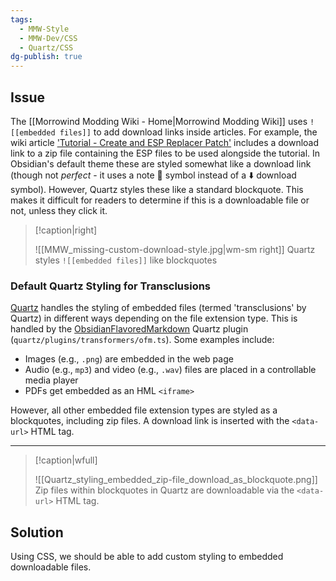 ```yaml
---
tags:
  - MMW-Style
  - MMW-Dev/CSS
  - Quartz/CSS
dg-publish: true
---
```

## Issue

The [[Morrowind Modding Wiki - Home|Morrowind Modding Wiki]] uses `![[embedded files]]` to add download links inside articles. For example, the wiki article ['Tutorial - Create and ESP Replacer Patch'](https://morrowind-modding.github.io/Guides/Patches/Tutorial---Create-an-ESP-Replacer-Patch) includes a download link to a zip file containing the ESP files to be used alongside the tutorial. In Obsidian's default theme these are styled somewhat like a download link (though not _perfect_ - it uses a note 📄 symbol instead of a ⬇️ download symbol). However, Quartz styles these like a standard blockquote. This makes it difficult for readers to determine if this is a downloadable file or not, unless they click it.

> [!caption|right]
> 
> ![[MMW_missing-custom-download-style.jpg|wm-sm right]]
> Quartz styles `![[embedded files]]` like blockquotes

### Default Quartz Styling for Transclusions

[Quartz](https://quartz.jzhao.xyz/) handles the styling of embedded files (termed 'transclusions' by Quartz) in different ways depending on the file extension type. This is handled by the [ObsidianFlavoredMarkdown](https://quartz.jzhao.xyz/plugins/ObsidianFlavoredMarkdown) Quartz plugin (`quartz/plugins/transformers/ofm.ts`). Some examples include:
- Images (e.g., `.png`) are embedded in the web page
- Audio (e.g., `mp3`) and video (e.g., `.wav`) files are placed in a controllable media player
- PDFs get embedded as an HML `<iframe>`

However, all other embedded file extension types are styled as a blockquotes, including zip files. A download link is inserted with the `<data-url>` HTML tag.

---

> [!caption|wfull]
> 
> ![[Quartz_styling_embedded_zip-file_download_as_blockquote.png]]
> Zip files within blockquotes in Quartz are downloadable via the `<data-url>` HTML tag.

## Solution

Using CSS, we should be able to add custom styling to embedded downloadable files.